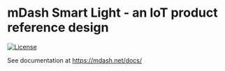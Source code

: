 # mDash Smart Light - an IoT product reference design

[![License](https://img.shields.io/badge/License-Apache%202.0-blue.svg)](https://opensource.org/licenses/Apache-2.0)

See documentation at https://mdash.net/docs/

